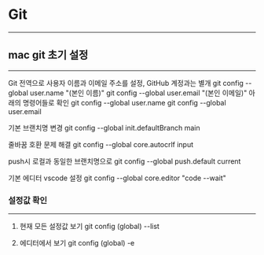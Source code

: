 # Git
---


## mac git 초기 설정
---
Git 전역으로 사용자 이름과 이메일 주소를 설정, GitHub 계정과는 별개
git config --global user.name "(본인 이름)"
git config --global user.email "(본인 이메일)"
아래의 명령어들로 확인
git config --global user.name
git config --global user.email

기본 브랜치명 변경
git config --global init.defaultBranch main

줄바꿈 호환 문제 해결
git config --global core.autocrlf input

push시 로컬과 동일한 브랜치명으로
git config --global push.default current

기본 에디터 vscode 설정
git config --global core.editor "code --wait"

### 설정값 확인
---
1) 현재 모든 설정값 보기
git config (global) --list

2) 에디터에서 보기
git config (global) -e